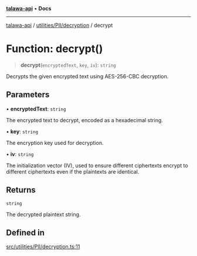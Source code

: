 [**talawa-api**](../../../../README.md) • **Docs**

***

[talawa-api](../../../../modules.md) / [utilities/PII/decryption](../README.md) / decrypt

# Function: decrypt()

> **decrypt**(`encryptedText`, `key`, `iv`): `string`

Decrypts the given encrypted text using AES-256-CBC decryption.

## Parameters

• **encryptedText**: `string`

The encrypted text to decrypt, encoded as a hexadecimal string.

• **key**: `string`

The encryption key used for decryption.

• **iv**: `string`

The initialization vector (IV), used to ensure different ciphertexts encrypt to different ciphertexts even if the plaintexts are identical.

## Returns

`string`

The decrypted plaintext string.

## Defined in

[src/utilities/PII/decryption.ts:11](https://github.com/PalisadoesFoundation/talawa-api/blob/6712e9940a5702665afc506fa9f6e9d7e1dc7991/src/utilities/PII/decryption.ts#L11)
